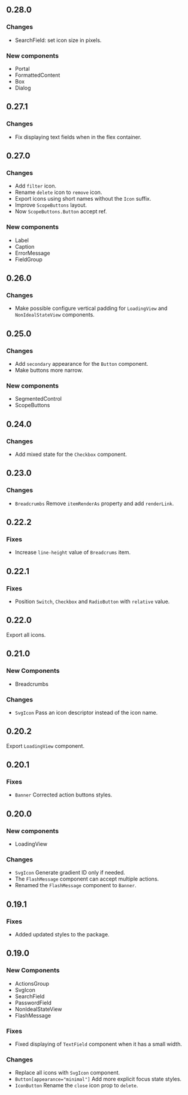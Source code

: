 ## 0.28.0

### Changes

- SearchField: set icon size in pixels.

### New components

- Portal
- FormattedContent
- Box
- Dialog

## 0.27.1

### Changes

- Fix displaying text fields when in the flex container.

## 0.27.0

### Changes

- Add `filter` icon.
- Rename `delete` icon to `remove` icon.
- Export icons using short names without the `Icon` suffix.
- Improve `ScopeButtons` layout.
- Now `ScopeButtons.Button` accept ref.

### New components

- Label
- Caption
- ErrorMessage
- FieldGroup

## 0.26.0

### Changes

- Make possible configure vertical padding for `LoadingView` and `NonIdealStateView` components.

## 0.25.0

### Changes

- Add `secondary` appearance for the `Button` component.
- Make buttons more narrow.

### New components

- SegmentedControl
- ScopeButtons

## 0.24.0

### Changes

- Add mixed state for the `Checkbox` component.

## 0.23.0

### Changes

- `Breadcrumbs` Remove `itemRenderAs` property and add `renderLink`.

## 0.22.2

### Fixes

- Increase `line-height` value of `Breadcrums` item.

## 0.22.1

### Fixes

- Position `Switch`, `Checkbox` and `RadioButton` with `relative` value.

## 0.22.0

Export all icons.

## 0.21.0

### New Components

- Breadcrumbs

### Changes

- `SvgIcon` Pass an icon descriptor instead of the icon name.

## 0.20.2

Export `LoadingView` component.

## 0.20.1

### Fixes

- `Banner` Corrected action buttons styles.

## 0.20.0

### New components

- LoadingView

### Changes

- `SvgIcon` Generate gradient ID only if needed.
- The `FlashMessage` component can accept multiple actions.
- Renamed the `FlashMessage` component to `Banner`.

## 0.19.1

### Fixes

- Added updated styles to the package.

## 0.19.0

### New Components

- ActionsGroup
- SvgIcon
- SearchField
- PasswordField
- NonIdealStateView
- FlashMessage

### Fixes

- Fixed displaying of `TextField` component when it has a small width.

### Changes

- Replace all icons with `SvgIcon` component.
- `Button[appearance="minimal"]` Add more explicit focus state styles.
- `IconButton` Rename the `close` icon prop to `delete`.
